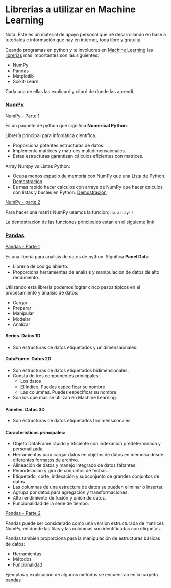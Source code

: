 # Librerias a utilizar en Machine Learning

Nota: Este es un material de apoyo personal que iré desarrollando en base a tutoriales e información que hay en internet, toda libre y gratuita. 

Cuando programas en python y te involucras en [Machine Learning](https://es.wikipedia.org/wiki/Aprendizaje_autom%C3%A1tico) las [librerias](https://es.wikipedia.org/wiki/Biblioteca_(inform%C3%A1tica)) mas importantes son las siguientes: 

- NumPy
- Pandas
- Matplotlib
- Scikit-Learn

Cada una de ellas las explicaré y citaré de donde las aprendí.

### [NumPy](https://numpy.org/)
[NumPy - Parte 1](https://youtu.be/WxJr143Os-A?list=PLJjOveEiVE4Dk48EI7I-67PEleEC5nxc3)

Es un paquete de python que significa **Numerical Python**. 

Librería principal para infomática científica.

- Proporciona potentes estructuras de datos.
- Implementa matrices y matrices multidimensaionales.
- Estas estructuras garantizan cálculos eficientes con matrices.

Array Numpy vs Listas Python:
- Ocupa menos espacio de memoria con NumPy que una Lista de Python. [Demostracion](link-a-comp_espacio.py) 
- Es mas rapido hacer calculos con arrays de NumPy que hacer calculos con listas y bucles en Python. [Demostracion](link-a-comp_velocidad.py)

[NumPy - parte 2](https://youtu.be/aqIMhiialq0?list=PLJjOveEiVE4Dk48EI7I-67PEleEC5nxc3)

Para hacer una matriz NumPy usamos la funcion: ```np.array()```

La demostracion de las funciones principales estan en el siguiente [link](https://github.com/francomanca93/MachineLearning/blob/master/librerias/numpy/arrays.py)

### [Pandas](https://pandas.pydata.org/)

[Pandas - Parte 1](https://youtu.be/gimfTyCNfGw?list=PLJjOveEiVE4Dk48EI7I-67PEleEC5nxc3)

Es una liberia para analisis de datos de python. Significa **Panel Data**

- Libreria de codigo abierto.
- Proporciona herramientas de análisis y manipulación de datos de alto rendimiento.

Utilizando esta libreria podemos lograr cinco pasos típicos en el procesamiento y análisis de datos:
- Cargar
- Preparar
- Manipular
- Modelar
- Analizar 
#### Series. Datos 1D
- Son estructuras de datos etiquetados y unidimensaionales. 
#### DataFrame. Datos 2D
- Son estructuras de datos etiquetados bidimensionales.
- Consta de tres componentes principales: 
    - Los datos
    - El índice. Puedes especificar su nombre
    - Las columnas. Puedes especificar su nombre
- Son los que mas se utilizan en Machine Learning.
#### Paneles. Datos 3D
- Son estructuras de datos etiquetados tridimensaionales. 

#### Características principales:

- Objeto DataFrame rápido y eficiente con indexación predeterminada y personalizada.
- Herramientas para cargar datos en objetos de datos en memoria desde diferentes formatos de archivo.
- Alineación de datos y manejo integrado de datos faltantes.
- Remodelación y giro de conjuntos de fechas.
- Etiquetado, corte, indexación y subconjunto de grandes conjuntos de datos.
- Las columnas de una estructura de datos se pueden eliminar o insertar.
- Agrupa por datos para agregación y transformaciones.
- Alto rendimiento de fusión y unión de datos.
- Funcionalidad de la serie de tiempo.

[Pandas - Parte 2](https://youtu.be/5S01zSgE9GA?list=PLJjOveEiVE4Dk48EI7I-67PEleEC5nxc3)

Pandas puede ser considerado como una version estructurada de matrices NumPy, en donde las filas y las columnas son identificadas con etiquetas. 

Pandas tambien proporciona para la manipulación de estructuras básicas de datos: 
- Herramientas
- Métodos
- Funcionalidad  

Ejemplos y explicacion de algunos metodos se encuentran en la carpeta [pandas](carpeta_de_pandas)